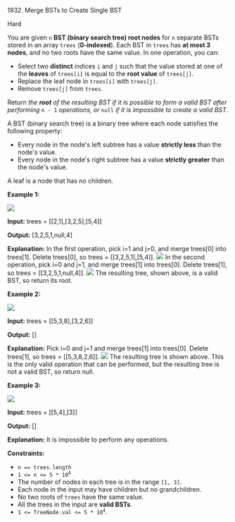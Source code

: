 1932\. Merge BSTs to Create Single BST

Hard

You are given `n` **BST (binary search tree) root nodes** for `n` separate BSTs stored in an array `trees` (**0-indexed**). Each BST in `trees` has **at most 3 nodes**, and no two roots have the same value. In one operation, you can:

*   Select two **distinct** indices `i` and `j` such that the value stored at one of the **leaves** of `trees[i]` is equal to the **root value** of `trees[j]`.
*   Replace the leaf node in `trees[i]` with `trees[j]`.
*   Remove `trees[j]` from `trees`.

Return _the **root** of the resulting BST if it is possible to form a valid BST after performing_ `n - 1` _operations, or_ `null` _if it is impossible to create a valid BST_.

A BST (binary search tree) is a binary tree where each node satisfies the following property:

*   Every node in the node's left subtree has a value **strictly less** than the node's value.
*   Every node in the node's right subtree has a value **strictly greater** than the node's value.

A leaf is a node that has no children.

**Example 1:**

![](https://leetcode-in-java.github.io/src/main/java/g1901_2000/s1932_merge_bsts_to_create_single_bst/d1.png)

**Input:** trees = [[2,1],[3,2,5],[5,4]]

**Output:** [3,2,5,1,null,4]

**Explanation:** In the first operation, pick i=1 and j=0, and merge trees[0] into trees[1]. Delete trees[0], so trees = [[3,2,5,1],[5,4]]. ![](https://leetcode-in-java.github.io/src/main/java/g1901_2000/s1932_merge_bsts_to_create_single_bst/diagram.png) In the second operation, pick i=0 and j=1, and merge trees[1] into trees[0]. Delete trees[1], so trees = [[3,2,5,1,null,4]]. ![](https://leetcode-in-java.github.io/src/main/java/g1901_2000/s1932_merge_bsts_to_create_single_bst/diagram-2.png) The resulting tree, shown above, is a valid BST, so return its root.

**Example 2:**

![](https://leetcode-in-java.github.io/src/main/java/g1901_2000/s1932_merge_bsts_to_create_single_bst/d2.png)

**Input:** trees = [[5,3,8],[3,2,6]]

**Output:** []

**Explanation:** Pick i=0 and j=1 and merge trees[1] into trees[0]. Delete trees[1], so trees = [[5,3,8,2,6]]. ![](https://leetcode-in-java.github.io/src/main/java/g1901_2000/s1932_merge_bsts_to_create_single_bst/diagram-3.png) The resulting tree is shown above. This is the only valid operation that can be performed, but the resulting tree is not a valid BST, so return null.

**Example 3:**

![](https://leetcode-in-java.github.io/src/main/java/g1901_2000/s1932_merge_bsts_to_create_single_bst/d3.png)

**Input:** trees = [[5,4],[3]]

**Output:** []

**Explanation:** It is impossible to perform any operations.

**Constraints:**

*   `n == trees.length`
*   <code>1 <= n <= 5 * 10<sup>4</sup></code>
*   The number of nodes in each tree is in the range `[1, 3]`.
*   Each node in the input may have children but no grandchildren.
*   No two roots of `trees` have the same value.
*   All the trees in the input are **valid BSTs**.
*   <code>1 <= TreeNode.val <= 5 * 10<sup>4</sup></code>.